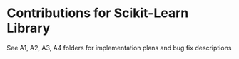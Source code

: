# Contributions for Scikit-Learn Library

See A1, A2, A3, A4 folders for implementation plans and bug fix descriptions

